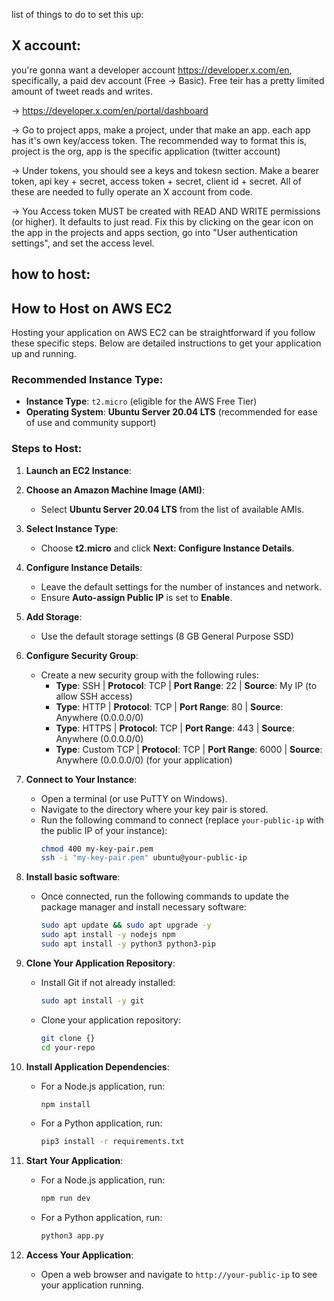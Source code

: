list of things to do to set this up:

## X account:

you're gonna want a developer account https://developer.x.com/en, specifically, a paid dev account (Free -> Basic). Free teir has a pretty limited amount of tweet reads and writes. 

-> https://developer.x.com/en/portal/dashboard

-> Go to project apps, make a project, under that make an app. each app has it's own key/access token. The recommended way to format this is, project is the org, app is the specific application (twitter account)

-> Under tokens, you should see a keys and tokesn section. Make a bearer token, api key + secret, access token + secret, client id + secret. All of these are needed to fully operate an X account from code.

-> You Access token MUST be created with READ AND WRITE permissions (or higher). It defaults to just read. Fix this by clicking on the gear icon on the app in the projects and apps section, go into "User authentication settings", and set the access level. 


## how to host:

## How to Host on AWS EC2

Hosting your application on AWS EC2 can be straightforward if you follow these specific steps. Below are detailed instructions to get your application up and running.

### Recommended Instance Type:
- **Instance Type**: `t2.micro` (eligible for the AWS Free Tier)
- **Operating System**: **Ubuntu Server 20.04 LTS** (recommended for ease of use and community support)

### Steps to Host:

1. **Launch an EC2 Instance**:

2. **Choose an Amazon Machine Image (AMI)**:
   - Select **Ubuntu Server 20.04 LTS** from the list of available AMIs.

3. **Select Instance Type**:
   - Choose **t2.micro** and click **Next: Configure Instance Details**.

4. **Configure Instance Details**:
   - Leave the default settings for the number of instances and network.
   - Ensure **Auto-assign Public IP** is set to **Enable**.

5. **Add Storage**:
   - Use the default storage settings (8 GB General Purpose SSD) 

6. **Configure Security Group**:
   - Create a new security group with the following rules:
     - **Type**: SSH | **Protocol**: TCP | **Port Range**: 22 | **Source**: My IP (to allow SSH access)
     - **Type**: HTTP | **Protocol**: TCP | **Port Range**: 80 | **Source**: Anywhere (0.0.0.0/0)
     - **Type**: HTTPS | **Protocol**: TCP | **Port Range**: 443 | **Source**: Anywhere (0.0.0.0/0)
     - **Type**: Custom TCP | **Protocol**: TCP | **Port Range**: 6000 | **Source**: Anywhere (0.0.0.0/0) (for your application)

7. **Connect to Your Instance**:
    - Open a terminal (or use PuTTY on Windows).
    - Navigate to the directory where your key pair is stored.
    - Run the following command to connect (replace `your-public-ip` with the public IP of your instance):
      ```bash
      chmod 400 my-key-pair.pem
      ssh -i "my-key-pair.pem" ubuntu@your-public-ip
      ```

8. **Install basic software**:
    - Once connected, run the following commands to update the package manager and install necessary software:
      ```bash
      sudo apt update && sudo apt upgrade -y
      sudo apt install -y nodejs npm
      sudo apt install -y python3 python3-pip
      ```

9. **Clone Your Application Repository**:
    - Install Git if not already installed:
      ```bash
      sudo apt install -y git
      ```
    - Clone your application repository:
      ```bash
      git clone {}
      cd your-repo
      ```

10. **Install Application Dependencies**:
    - For a Node.js application, run:
      ```bash
      npm install
      ```
    - For a Python application, run:
      ```bash
      pip3 install -r requirements.txt
      ```

11. **Start Your Application**:
    - For a Node.js application, run:
      ```bash
      npm run dev
      ```
    - For a Python application, run:
      ```bash
      python3 app.py
      ```

12. **Access Your Application**:
    - Open a web browser and navigate to `http://your-public-ip` to see your application running.


